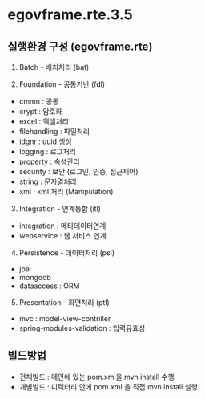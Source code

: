 # egovframe.rte.3.5

## 실행환경 구성 (egovframe.rte)

1. Batch - 배치처리 (bat)

2. Foundation - 공통기반 (fdl)
 - cmmn : 공통
 - crypt : 암호화
 - excel : 엑셀처리
 - filehandling : 파일처리
 - idgnr : uuid 생성
 - logging : 로그처리
 - property : 속성관리
 - security : 보안 (로그인, 인증, 접근제어)
 - string : 문자열처리
 - xml : xml 처리 (Manipulation)
3. Integration - 연계통합 (itl)
 - integration : 메타데이터연계
 - webservice : 웹 서비스 연계
4. Persistence - 데이터처리 (psl)
 - jpa
 - mongodb
 - dataaccess : ORM
5. Presentation - 화면처리 (ptl)
 - mvc : model-view-contriller
 - spring-modules-validation : 입력유효성
 
## 빌드방법
- 전체빌드 : 메인에 있는 pom.xml을 mvn install 수행
- 개별빌드 : 디렉터리 안에 pom.xml 을 직접 mvn install 실행
